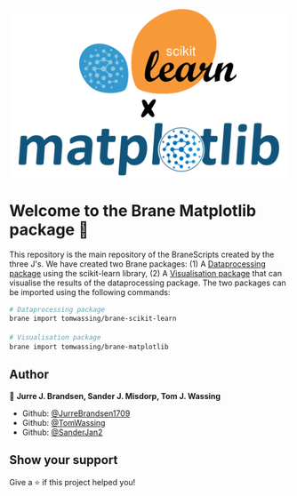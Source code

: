 <img src="img/brane-logo.svg" alt="Brane logo" width="512"/>
<h1>Welcome to the Brane Matplotlib package 👋</h1>

This repository is the main repository of the BraneScripts created by the three J's.
We have created two Brane packages: 
(1) A [Dataprocessing package](https://github.com/tomwassing/brane-scikit-learn) using the scikit-learn library,
(2) A [Visualisation package](https://github.com/tomwassing/brane-matplotlib) that can visualise the results of the dataprocessing package.
The two packages can be imported using the following commands:

```sh
# Dataprocessing package
brane import tomwassing/brane-scikit-learn

# Visualisation package
brane import tomwassing/brane-matplotlib
```

## Author

👤 **Jurre J. Brandsen, Sander J. Misdorp, Tom J. Wassing**

* Github: [@JurreBrandsen1709](https://github.com/JurreBrandsen1709)
* Github: [@TomWassing](https://github.com/tomwassing)
* Github: [@SanderJan2](https://github.com/SanderJan2)

## Show your support

Give a ⭐️ if this project helped you!

